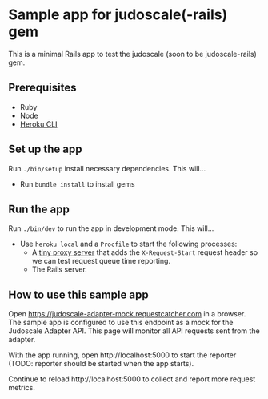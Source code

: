 # Sample app for judoscale(-rails) gem

This is a minimal Rails app to test the judoscale (soon to be judoscale-rails) gem.

## Prerequisites

- Ruby
- Node
- [Heroku CLI](https://devcenter.heroku.com/articles/heroku-cli)

## Set up the app

Run `./bin/setup` install necessary dependencies. This will...

- Run `bundle install` to install gems

## Run the app

Run `./bin/dev` to run the app in development mode. This will...

- Use `heroku local` and a `Procfile` to start the following processes:
  - A [tiny proxy server](https://github.com/judoscale/judoscale-adapter-proxy-server) that adds the `X-Request-Start` request header so we can test request queue time reporting.
  - The Rails server.

## How to use this sample app

Open https://judoscale-adapter-mock.requestcatcher.com in a browser. The sample app is configured to use this endpoint as a mock for the Judoscale Adapter API. This page will monitor all API requests sent from the adapter.

With the app running, open http://localhost:5000 to start the reporter (TODO: reporter should be started when the app starts).

Continue to reload http://localhost:5000 to collect and report more request metrics.
